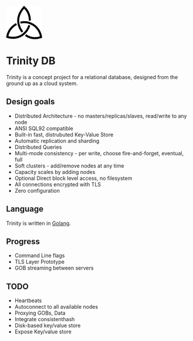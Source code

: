 ![Trinity DB Logo](gfx/trinity_m.png) 

# Trinity DB

Trinity is a concept project for a relational database, designed from the ground up as a cloud system.

## Design goals

* Distributed Architecture - no masters/replicas/slaves, read/write to any node
* ANSI SQL92 compatible
* Built-in fast, distrubuted Key-Value Store
* Automatic replication and sharding
* Distributed Queries 
* Multi-mode consistency - per write, choose fire-and-forget, eventual, full
* Soft clusters - add/remove nodes at any time
* Capacity scales by adding nodes
* Optional Direct block level access, no filesystem
* All connections encrypted with TLS
* Zero configuration

## Language

Trinity is written in [Golang](https://golang.org).

## Progress

* Command Line flags
* TLS Layer Prototype
* GOB streaming between servers

## TODO

* Heartbeats
* Autoconnect to all available nodes
* Proxying GOBs, Data
* Integrate consistenthash
* Disk-based key/value store 
* Expose Key/value store